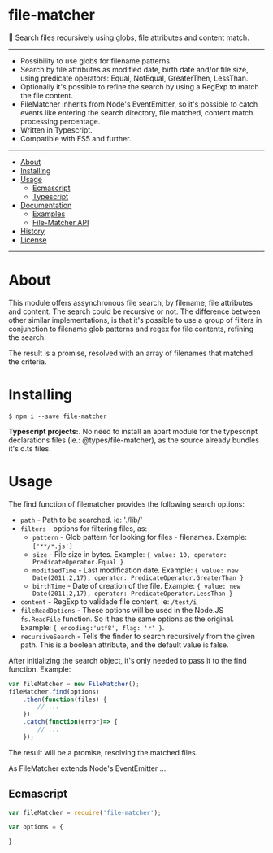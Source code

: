 file-matcher
=====================
:rocket: Search files recursively using globs, file attributes and content match.


---

* Possibility to use globs for filename patterns.
* Search by file attributes as modified date, birth date and/or file size, using predicate operators: Equal, NotEqual, GreaterThen, LessThan.
* Optionally it's possible to refine the search by using a RegExp to match the file content.
* FileMatcher inherits from Node's EventEmitter, so it's possible to catch events like entering the search directory, file matched, content match processing percentage.
* Written in Typescript.
* Compatible with ES5 and further.

---

* [About](#about)
* [Installing](#installing)
* [Usage](#usage)
    - [Ecmascript](#)
    - [Typescript](#)
* [Documentation](#)
    - [Examples](#)
    - [File-Matcher API](#)
* [History](#)
* [License](#)

---


# About

This module offers assynchronous file search, by filename, file attributes and content. The search could be recursive or not. The difference
between other similar implementations, is that it's possible to use a group of filters in conjunction to filename glob patterns and regex
for file contents, refining the search.

The result is a promise, resolved with an array of filenames that matched the criteria.


# Installing

```
$ npm i --save file-matcher
```
**Typescript projects:**. No need to install an apart module for the typescript declarations files (ie.: @types/file-matcher),
as the source already bundles it's d.ts files.


# Usage
 
The find function of filematcher provides the following search options:

* `path` -  Path to be searched. ie: './lib/'
* `filters` -  options for filtering files, as:
    - `pattern` - Glob pattern for looking for files - filenames. Example: `['**/*.js']`
    - `size` - File size in bytes. Example: `{ value: 10, operator: PredicateOperator.Equal }`
    - `modifiedTime` - Last modification date. Example: `{ value: new Date(2011,2,17), operator: PredicateOperator.GreaterThan }`
    - `birthTime` - Date of creation of the file. Example: `{ value: new Date(2011,2,17), operator: PredicateOperator.LessThan }`
* `content` - RegExp to validade file content, ie: `/test/i`
* `fileReadOptions` - These options will be used in the Node.JS `fs.ReadFile` function. So it has the same options as the original. Example: `{ encoding:'utf8', flag: 'r' }`.
* `recursiveSearch` - Tells the finder to search recursively from the given path. This is a boolean attribute, and the default value is false.

After initializing the search object, it's only needed to pass it to the find function. Example:
``` js
var fileMatcher = new FileMatcher();
fileMatcher.find(options)
    .then(function(files) {
        // ...
    })
    .catch(function(error)=> {
        // ...
    });
```
The result will be a promise, resolving the matched files.

As FileMatcher extends Node's EventEmitter ...

## Ecmascript

``` js
var fileMatcher = require('file-matcher');

var options = {

}

```